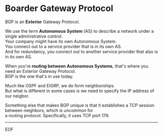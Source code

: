 # Boarder Gateway Protocol

BGP is an **Exterior** Gateway Protocol.  

We use the term **Autonomous System** (AS) to describe a network under a single administrative control.  
Your company might have its own Autonomous System.  
You connect out to a service provider that is in its own AS.  
And for redundancy, you connect out to another service provider that also is in its own AS.  

When you're **routing between Autonomous Systems**, that's where you need an Exterior Gateway Protocol.  
BGP is the one that's in use today.  

Much like OSPF and EIGRP, we do form neighborships.  
But what is different in some cases is we need to specify the IP address of our neigbor.  

Something else that makes BGP unique is that it establishes a TCP session between neighbors, which is uncommon for  
a routing protocol. Specifically, it uses TCP port 179.

---
EOF
